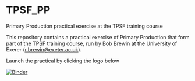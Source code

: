 # TPSF_PP

Primary Production practical exercise at the TPSF training course

This repository contains a practical exercise of Primary Production that form part of the TPSF training course, run by Bob Brewin at the University of Exerer (r.brewin@exeter.ac.uk).

Launch the practical by clicking the logo below

[![Binder](https://mybinder.org/badge_logo.svg)](https://mybinder.org/v2/gh/rjbrewin/TPSF_PP/HEAD)

